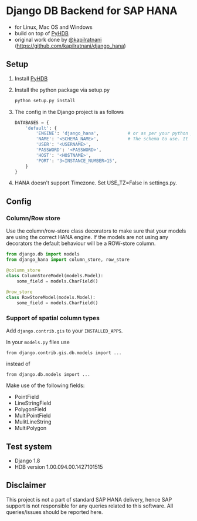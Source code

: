 # Django DB Backend for SAP HANA
- for Linux, Mac OS and Windows
- build on top of [PyHDB](https://github.com/SAP/PyHDB)
- original work done by [@kapilratnani](https://github.com/kapilratnani) (https://github.com/kapilratnani/django_hana)

## Setup
1. Install [PyHDB](https://github.com/SAP/PyHDB) 

1. Install the python package via setup.py

    ```bash
	python setup.py install
	```

1. The config in the Django project is as follows

	```python		
	DATABASES = {
        'default': {
            'ENGINE': 'django_hana',           # or as per your python path
            'NAME': '<SCHEMA_NAME>',           # The schema to use. It will be created if doesn't exist
            'USER': '<USERNAME>',
            'PASSWORD': '<PASSWORD>',
            'HOST': '<HOSTNAME>',                      
            'PORT': '3<INSTANCE_NUMBER>15',               
        }
    }
    ```
1. HANA doesn't support Timezone. Set USE_TZ=False in settings.py.

## Config
### Column/Row store
Use the column/row-store class decorators to make sure that your models are using the correct HANA engine. If the models are not using any decorators the default behaviour will be a ROW-store column.
```python
from django.db import models
from django_hana import column_store, row_store

@column_store
class ColumnStoreModel(models.Model):
	some_field = models.CharField()
	
@row_store
class RowStoreModel(models.Model):
	some_field = models.CharField()
```

### Support of spatial column types
Add `django.contrib.gis` to your `INSTALLED_APPS`.

In your `models.py` files use 
```
from django.contrib.gis.db.models import ...
```
instead of
```
from django.db.models import ...
```
Make use of the following fields:
- PointField
- LineStringField
- PolygonField
- MultiPointField
- MulitLineString
- MultiPolygon

## Test system
- Django 1.8
- HDB version 1.00.094.00.1427101515

## Disclaimer
This project is not a part of standard SAP HANA delivery, hence SAP support is not responsible for any queries related to
this software. All queries/issues should be reported here.
